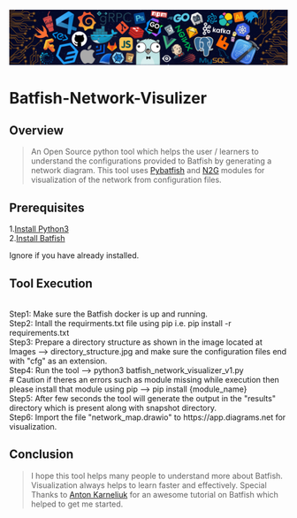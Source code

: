 ![](https://github.com/PanduKonala/PanduKonala/blob/main/header_.png)
<br>
# Batfish-Network-Visulizer
## Overview
> An Open Source python tool which helps the user / learners to understand the configurations provided to Batfish by generating a network diagram. This tool uses [Pybatfish](https://github.com/batfish/pybatfish) and [N2G](https://pypi.org/project/N2G/) modules for visualization of the network from configuration files.
## Prerequisites
1.[Install Python3](https://www.python.org/downloads/)
<br/>
2.[Install Batfish](https://github.com/batfish/batfish/blob/master/README.md)

Ignore if you have already installed.

## Tool Execution
<br/>
Step1: Make sure the Batfish docker is up and running.
<br/>
Step2: Intall the requirments.txt file using pip i.e. pip install -r requirements.txt
<br/>
Step3: Prepare a directory structure as shown in the image located at Images --> directory_structure.jpg and make sure the configuration files end with "cfg" as an extension.
<br/>
Step4: Run the tool --> python3 batfish_network_visualizer_v1.py
<br/>
# Caution if theres an errors such as module missing while execution then please install that module using pip --> pip install {module_name}
<br/>
Step5: After few seconds the tool will generate the output in the "results" directory which is present along with snapshot directory.
<br/>
Step6: Import the file "network_map.drawio" to https://app.diagrams.net for visualization.

## Conclusion
> I hope this tool helps many people to understand more about Batfish. Visualization always helps to learn faster and effectively.
> Special Thanks to [Anton Karneliuk](https://karneliuk.com/2021/06/network-analysis-1-setting-up-and-getting-started-with-batfish-in-multivendor-network-with-cisco-arista-and-cumulus/) for an awesome tutorial on Batfish which helped to get me started.
